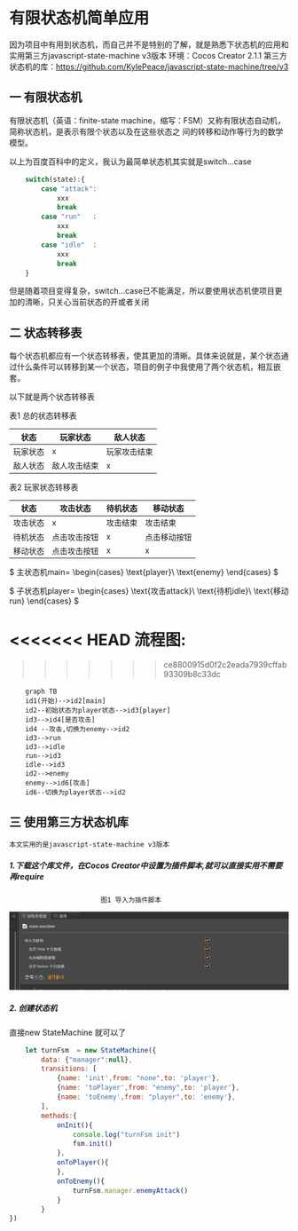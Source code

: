# 有限状态机简单应用

因为项目中有用到状态机，而自己并不是特别的了解，就是熟悉下状态机的应用和实用第三方javascript-state-machine v3版本
环境：Cocos Creator 2.1.1
第三方状态机的库：<https://github.com/KylePeace/javascript-state-machine/tree/v3>

## 一 有限状态机

有限状态机（英语：finite-state machine，缩写：FSM）又称有限状态自动机，简称状态机，是表示有限个状态以及在这些状态之 间的转移和动作等行为的数学模型。

以上为百度百科中的定义，我认为最简单状态机其实就是switch...case

```JavaScript
    switch(state):{
        case "attack":
            xxx
            break
        case "run"   :
            xxx
            break
        case "idle"  :
            xxx
            break
    }
```

但是随着项目变得复杂，switch...case已不能满足，所以要使用状态机使项目更加的清晰，只关心当前状态的开或者关闭

## 二 状态转移表

每个状态机都应有一个状态转移表，使其更加的清晰。具体来说就是，某个状态通过什么条件可以转移到某一个状态，项目的例子中我使用了两个状态机，相互嵌套。

以下就是两个状态转移表

表1 总的状态转移表

|状态    |玩家状态    |敌人状态    |
|-------|------      |---        |
|玩家状态|  x        | 玩家攻击结束|  
|敌人状态|敌人攻击结束|     x      |

表2 玩家状态转移表

|状态    |攻击状态|待机状态|移动状态|
|-------|------  |---     |----   |
|攻击状态|  x     | 攻击结束|  攻击结束|
|待机状态|点击攻击按钮|x|点击移动按钮|
|移动状态|点击攻击按钮|x|x|



$
主状态机main=
\begin{cases}
 \text{player}\\
 \text{enemy}
\end{cases}
$




$
子状态机player=
\begin{cases}
 \text{攻击attack}\\
 \text{待机idle}\\
 \text{移动run}
\end{cases}
$

<<<<<<< HEAD
流程图:
=======
>>>>>>> ce8800915d0f2c2eada7939cffab93309b8c33dc

```mermaid
    graph TB
    id1(开始)-->id2[main]
    id2--初始状态为player状态-->id3[player]
    id3-->id4[是否攻击]
    id4 --攻击,切换为enemy-->id2
    id3-->run
    id3-->idle
    run-->id3
    idle-->id3
    id2-->enemy
    enemy-->id6[攻击]
    id6--切换为player状态-->id2
```

## 三  使用第三方状态机库

    本文实用的是javascript-state-machine v3版本

##### 1.下载这个库文件，在Cocos Creator中设置为插件脚本,就可以直接实用不需要再require

                           图1 导入为插件脚本
![scriptplug](./image/scriptplug.png)

##### 2. 创建状态机

直接new StateMachine 就可以了

```javascript
    let turnFsm  = new StateMachine({
        data: {"manager":null},
        transitions: [
            {name: 'init',from: "none",to: 'player'},
            {name: 'toPlayer',from: "enemy",to: 'player'},
            {name: 'toEnemy',from: "player",to: 'enemy'},
        ],
        methods:{
            onInit(){
                console.log("turnFsm init")
                fsm.init()
            },
            onToPlayer(){
            },
            onToEnemy(){
                turnFsm.manager.enemyAttack()
            }
        }
})
```
